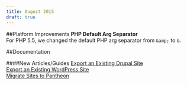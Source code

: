 ```yaml
---
title: August 2015
draft: true
---
```

##Platform Improvements
**PHP Default Arg Separator**  
For PHP 5.5, we changed the default PHP arg separator from `&amp;` to `&`.

##Documentation

####New Articles/Guides
[Export an Existing Drupal Site](https://pantheon.io/docs/articles/sites/migrate/export-an-existing-drupal-site/)  
[Export an Existing WordPress Site](https://pantheon.io/docs/articles/sites/migrate/export-an-existing-wordpress-site/)  
[Migrate Sites to Pantheon](https://pantheon.io/docs/articles/sites/migrate/) 
